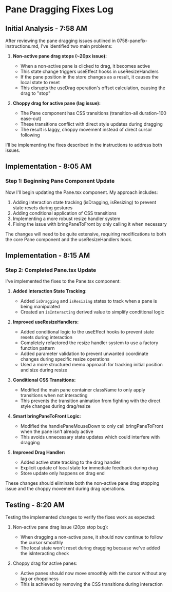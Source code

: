 # Pane Dragging Fixes Log

## Initial Analysis - 7:58 AM

After reviewing the pane dragging issues outlined in 0758-panefix-instructions.md, I've identified two main problems:

1. **Non-active pane drag stops (~20px issue):**
   - When a non-active pane is clicked to drag, it becomes active
   - This state change triggers useEffect hooks in useResizeHandlers
   - If the pane position in the store changes as a result, it causes the local state to reset
   - This disrupts the useDrag operation's offset calculation, causing the drag to "stop"

2. **Choppy drag for active pane (lag issue):**
   - The Pane component has CSS transitions (transition-all duration-100 ease-out)
   - These transitions conflict with direct style updates during dragging
   - The result is laggy, choppy movement instead of direct cursor following

I'll be implementing the fixes described in the instructions to address both issues.

## Implementation - 8:05 AM

### Step 1: Beginning Pane Component Update

Now I'll begin updating the Pane.tsx component. My approach includes:

1. Adding interaction state tracking (isDragging, isResizing) to prevent state resets during gestures
2. Adding conditional application of CSS transitions
3. Implementing a more robust resize handler system
4. Fixing the issue with bringPaneToFront by only calling it when necessary

The changes will need to be quite extensive, requiring modifications to both the core Pane component and the useResizeHandlers hook.

## Implementation - 8:15 AM

### Step 2: Completed Pane.tsx Update

I've implemented the fixes to the Pane.tsx component:

1. **Added Interaction State Tracking:**
   - Added `isDragging` and `isResizing` states to track when a pane is being manipulated
   - Created an `isInteracting` derived value to simplify conditional logic

2. **Improved useResizeHandlers:**
   - Added conditional logic to the useEffect hooks to prevent state resets during interaction
   - Completely refactored the resize handler system to use a factory function pattern
   - Added parameter validation to prevent unwanted coordinate changes during specific resize operations
   - Used a more structured memo approach for tracking initial position and size during resize

3. **Conditional CSS Transitions:**
   - Modified the main pane container className to only apply transitions when not interacting
   - This prevents the transition animation from fighting with the direct style changes during drag/resize

4. **Smart bringPaneToFront Logic:**
   - Modified the handlePaneMouseDown to only call bringPaneToFront when the pane isn't already active
   - This avoids unnecessary state updates which could interfere with dragging

5. **Improved Drag Handler:**
   - Added active state tracking to the drag handler
   - Explicit update of local state for immediate feedback during drag
   - Store update only happens on drag end

These changes should eliminate both the non-active pane drag stopping issue and the choppy movement during drag operations.

## Testing - 8:20 AM

Testing the implemented changes to verify the fixes work as expected:

1. Non-active pane drag issue (20px stop bug):
   - When dragging a non-active pane, it should now continue to follow the cursor smoothly
   - The local state won't reset during dragging because we've added the isInteracting check

2. Choppy drag for active panes:
   - Active panes should now move smoothly with the cursor without any lag or choppiness
   - This is achieved by removing the CSS transitions during interaction